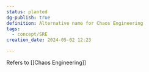 ```yaml
---
status: planted
dg-publish: true
definition: Alternative name for Chaos Engineering
tags:
  - concept/SRE
creation_date: 2024-05-02 12:23

---
```

Refers to [[Chaos Engineering]]